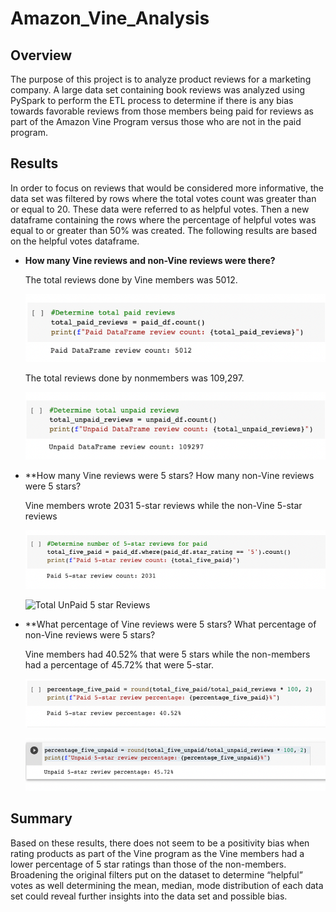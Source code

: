 # Amazon_Vine_Analysis

## Overview

The purpose of this project is to analyze product reviews for a marketing company. A large data set containing book reviews was analyzed using PySpark to perform the ETL process to determine if there is any bias towards favorable reviews from those members being paid for reviews as part of the Amazon Vine Program versus those who are not in the paid program.

## Results

In order to focus on reviews that would be considered more informative, the data set was filtered by rows where the total votes count was greater than or equal to 20. These data were referred to as helpful votes. Then a new dataframe containing the rows where the percentage of helpful votes was equal to or greater than 50% was created. The following results are based on the helpful votes dataframe. 

* **How many Vine reviews and non-Vine reviews were there?**

    The total reviews done by Vine members was 5012. 
    
    ![Total Paid Reviews](Resources/Figure1.png)
    
    The total reviews done by nonmembers was 109,297.
    
    ![Total UnPaid Reviews](Resources/Figure2.png)

* **How many Vine reviews were 5 stars? How many non-Vine reviews were 5 stars?

    Vine members wrote 2031 5-star reviews while the non-Vine 5-star reviews 

    ![Total Paid 5 star Reviews](Resources/Figure3.png)
    
    ![Total UnPaid 5 star Reviews](Resources/Figure4.png)

* **What percentage of Vine reviews were 5 stars? What percentage of non-Vine reviews were 5 stars?

    Vine members had 40.52% that were 5 stars while the non-members had a percentage of 45.72% that were 5-star.
    
    ![Percent Paid 5 star Reviews](Resources/Figure5.png)
    
    ![Percent UnPaid 5 star Reviews](Resources/Figure6.png)
    
## Summary

Based on these results, there does not seem to be a positivity bias when rating products as part of the Vine program as the Vine members had a lower percentage of 5 star ratings than those of the non-members.  Broadening the original filters put on the dataset to determine “helpful” votes as well determining the mean, median, mode distribution of each data set could reveal further insights into the data set and possible bias.



    
